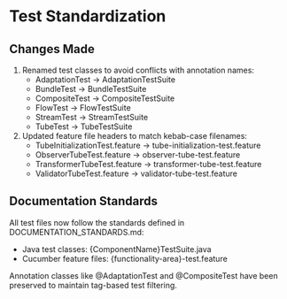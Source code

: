 <!--
Copyright (c) 2025 Eric C. Mumford (@heymumford)

This software was developed with analytical assistance from AI tools 
including Claude 3.7 Sonnet, Claude Code, and Google Gemini Deep Research,
which were used as paid services. All intellectual property rights 
remain exclusively with the copyright holder listed above.

Licensed under the Mozilla Public License 2.0
-->


# Test Standardization

## Changes Made

1. Renamed test classes to avoid conflicts with annotation names:
   - AdaptationTest → AdaptationTestSuite
   - BundleTest → BundleTestSuite
   - CompositeTest → CompositeTestSuite
   - FlowTest → FlowTestSuite
   - StreamTest → StreamTestSuite
   - TubeTest → TubeTestSuite
2. Updated feature file headers to match kebab-case filenames:
   - TubeInitializationTest.feature → tube-initialization-test.feature
   - ObserverTubeTest.feature → observer-tube-test.feature
   - TransformerTubeTest.feature → transformer-tube-test.feature
   - ValidatorTubeTest.feature → validator-tube-test.feature

## Documentation Standards

All test files now follow the standards defined in DOCUMENTATION_STANDARDS.md:

- Java test classes: {ComponentName}TestSuite.java
- Cucumber feature files: {functionality-area}-test.feature

Annotation classes like @AdaptationTest and @CompositeTest have been preserved to maintain tag-based test filtering.

